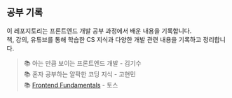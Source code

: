 ## 공부 기록

이 레포지토리는 프론트엔드 개발 공부 과정에서 배운 내용을 기록합니다.  
책, 강의, 유튜브를 통해 학습한 CS 지식과 다양한 개발 관련 내용을 기록하고 정리합니다. 

> 📚 아는 만큼 보이는 프론트엔드 개발 - 김기수  
> 📚 혼자 공부하는 얄팍한 코딩 지식 - 고현민  
> 📚 [Frontend Fundamentals](https://frontend-fundamentals.com/) - 토스

